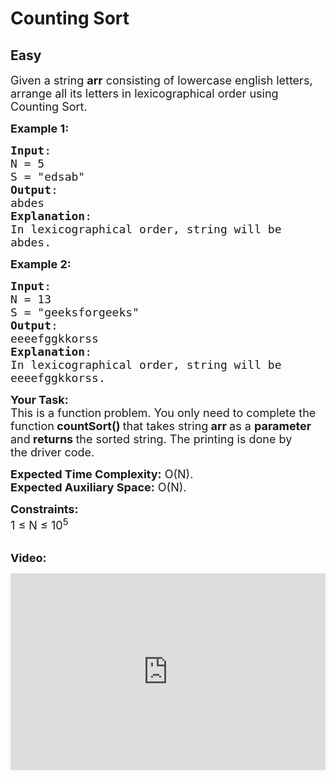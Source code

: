 # Counting Sort
## Easy 
<div class="problem-statement" style="user-select: auto;">
                <p style="user-select: auto;"></p><p style="user-select: auto;"><span style="font-size: 18px; user-select: auto;">Given a string <strong style="user-select: auto;">arr</strong> consisting of lowercase english&nbsp;letters, arrange all its letters in lexicographical order using Counting Sort.</span></p>

<p style="user-select: auto;"><span style="font-size: 18px; user-select: auto;"><strong style="user-select: auto;">Example 1:</strong></span></p>

<pre style="position: relative; user-select: auto;"><span style="font-size: 18px; user-select: auto;"><strong style="user-select: auto;">Input</strong>:
N = 5
S = "edsab"
<strong style="user-select: auto;">Output</strong>:
abdes
<strong style="user-select: auto;">Explanation</strong>: 
In lexicographical order, string will be 
abdes.</span>
<div class="open_grepper_editor" title="Edit &amp; Save To Grepper" style="user-select: auto;"></div></pre>

<p style="user-select: auto;"><span style="font-size: 18px; user-select: auto;"><strong style="user-select: auto;">Example 2:</strong></span></p>

<pre style="position: relative; user-select: auto;"><span style="font-size: 18px; user-select: auto;"><strong style="user-select: auto;">Input</strong>:
N = 13
S = "geeksforgeeks"
<strong style="user-select: auto;">Output</strong>:
eeeefggkkorss
<strong style="user-select: auto;">Explanation</strong>:
In lexicographical order, string will be 
eeeefggkkorss.</span><div class="open_grepper_editor" title="Edit &amp; Save To Grepper" style="user-select: auto;"></div></pre>

<p style="user-select: auto;"><span style="font-size: 18px; user-select: auto;"><strong style="user-select: auto;">Your Task:</strong><br style="user-select: auto;">
This is a function<strong style="user-select: auto;"> </strong>problem. You only need to complete the function<strong style="user-select: auto;"> countSort()&nbsp;</strong>that takes string<strong style="user-select: auto;"> arr&nbsp;</strong>as a&nbsp;<strong style="user-select: auto;">parameter </strong>and<strong style="user-select: auto;"> returns </strong>the sorted string. The printing is done by the&nbsp;driver code.</span></p>

<p style="user-select: auto;"><span style="font-size: 18px; user-select: auto;"><strong style="user-select: auto;">Expected Time Complexity:</strong>&nbsp;O(N).<br style="user-select: auto;">
<strong style="user-select: auto;">Expected Auxiliary Space:</strong>&nbsp;O(N).</span></p>

<p style="user-select: auto;"><span style="font-size: 18px; user-select: auto;"><strong style="user-select: auto;">Constraints:</strong><br style="user-select: auto;">
1 ≤ N ≤ 10<sup style="user-select: auto;">5</sup></span></p>

<p style="user-select: auto;"><br style="user-select: auto;">
<strong style="user-select: auto;"><span style="font-size: 18px; user-select: auto;">Video:</span></strong></p>

<p style="user-select: auto;"><iframe frameborder="0" height="315" src="https://www.youtube.com/embed/7zuGmKfUt7s" width="560" style="max-width: 100%; user-select: auto;"></iframe></p>
 <p style="user-select: auto;"></p>
            </div>